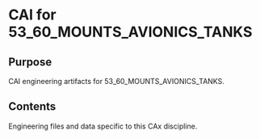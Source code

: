 # CAI for 53_60_MOUNTS_AVIONICS_TANKS

## Purpose
CAI engineering artifacts for 53_60_MOUNTS_AVIONICS_TANKS.

## Contents
Engineering files and data specific to this CAx discipline.
